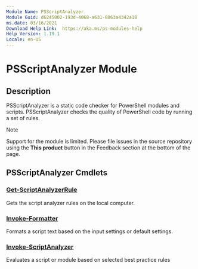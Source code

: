 ```yaml
---
Module Name: PSScriptAnalyzer
Module Guid: d6245802-193d-4068-a631-8863a4342a18
ms.date: 03/16/2021
Download Help Link:  https://aka.ms/ps-modules-help
Help Version: 1.19.1
Locale: en-US
---
```


# PSScriptAnalyzer Module

## Description

PSScriptAnalyzer is a static code checker for PowerShell modules and scripts. PSScriptAnalyzer
checks the quality of PowerShell code by running a set of rules.

> [!NOTE]
> Support for the module is limited. Please file issues in the source repository using the **This
> product** button in the Feedback section at the bottom of the page.

## PSScriptAnalyzer Cmdlets

### [Get-ScriptAnalyzerRule](Get-ScriptAnalyzerRule.md)
Gets the script analyzer rules on the local computer.

### [Invoke-Formatter](Invoke-Formatter.md)
Formats a script text based on the input settings or default settings.

### [Invoke-ScriptAnalyzer](Invoke-ScriptAnalyzer.md)
Evaluates a script or module based on selected best practice rules
